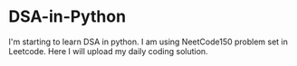# DSA-in-Python
I'm starting to learn DSA in python. I am using NeetCode150 problem set in Leetcode. Here I will upload my daily coding solution.
